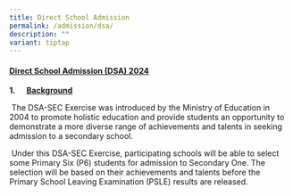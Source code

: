 ```yaml
---
title: Direct School Admission
permalink: /admission/dsa/
description: ""
variant: tiptap
---
```

<h4><strong><u>Direct School Admission (DSA) 2024</u></strong></h4>
<p><strong>1.&nbsp;&nbsp;&nbsp;&nbsp;&nbsp; <u>Background</u></strong>
</p>
<p>&nbsp;The DSA-SEC Exercise was introduced by the Ministry of Education
in 2004 to promote holistic education and provide students an opportunity
to demonstrate a more diverse range of achievements and talents in seeking
admission to a secondary school.</p>
<p>&nbsp;Under this DSA-SEC Exercise, participating schools will be able
to select some Primary Six (P6) students for admission to Secondary One.
The selection will be based on their achievements and talents before the
Primary School Leaving Examination (PSLE) results are released.</p>
<p></p>